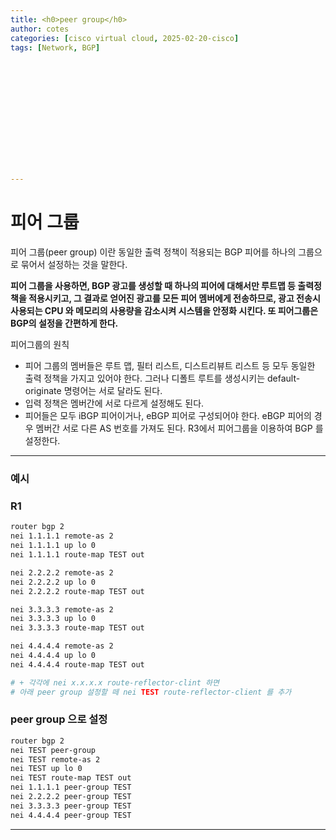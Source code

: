 ```yaml
---
title: <h0>peer group</h0>
author: cotes   
categories: [cisco virtual cloud, 2025-02-20-cisco]
tags: [Network, BGP]














---
```


# 피어 그룹

피어 그룹(peer group) 이란 동일한 출력 정책이 적용되는 BGP 피어를 하나의 그룹으로 묶어서 설정하는 것을 말한다.

**피어 그룹을 사용하면, BGP 광고를 생성할 때 하나의 피어에 대해서만 루트맵 등 출력정책을 적용시키고, 그 결과로 얻어진 광고를 모든 피어 멤버에게 전송하므로, 광고 전송시 사용되는 CPU 와 메모리의 사용량을 감소시켜 시스템을 안정화 시킨다. 또 피어그룹은 BGP의 설정을 간편하게 한다.**

피어그룹의 원칙

* 피어 그룹의 멤버들은 루트 맵, 필터 리스트, 디스트리뷰트 리스트 등 모두 동일한 출력 정책을 가지고 있어야 한다. 그러나 디폴트 루트를 생성시키는 default-originate 명령어는 서로 달라도 된다.
* 입력 정책은 멤버간에 서로 다르게 설정해도 된다.
* 피어들은 모두 iBGP 피어이거나, eBGP 피어로 구성되어야 한다. eBGP 피어의 경우 멤버간 서로 다른 AS 번호를 가져도 된다. R3에서 피어그룹을 이용하여 BGP 를 설정한다.



------

### 예시

### R1

```bash
router bgp 2
nei 1.1.1.1 remote-as 2
nei 1.1.1.1 up lo 0
nei 1.1.1.1 route-map TEST out

nei 2.2.2.2 remote-as 2
nei 2.2.2.2 up lo 0
nei 2.2.2.2 route-map TEST out

nei 3.3.3.3 remote-as 2
nei 3.3.3.3 up lo 0
nei 3.3.3.3 route-map TEST out

nei 4.4.4.4 remote-as 2
nei 4.4.4.4 up lo 0
nei 4.4.4.4 route-map TEST out

# + 각각에 nei x.x.x.x route-reflector-clint 하면
# 아래 peer group 설정할 떼 nei TEST route-reflector-client 를 추가
```



### peer group 으로 설정

```bash
router bgp 2
nei TEST peer-group
nei TEST remote-as 2
nei TEST up lo 0
nei TEST route-map TEST out
nei 1.1.1.1 peer-group TEST
nei 2.2.2.2 peer-group TEST
nei 3.3.3.3 peer-group TEST
nei 4.4.4.4 peer-group TEST
```



------

